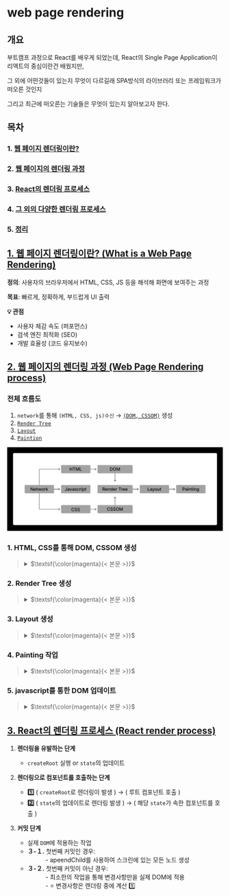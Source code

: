 # web page rendering

## 개요

부트캠프 과정으로 React를 배우게 되었는데, React의 Single Page Application이 리액트의 중심이란건 배웠지만,

그 외에 어떤것들이 있는지 무엇이 다르길래 SPA방식의 라이브러리 또는 프레임워크가 떠오른 것인지

그리고 최근에 떠오른는 기술들은 무엇이 있는지 알아보고자 한다.

## 목차

### 1. [웹 페이지 렌더링이란?](#1-웹페이지-렌더링이란-what-is-a-web-page-rendering)

### 2. [웹 페이지의 렌더링 과정](#2-웹페이지의-렌더링-과정-web-page-rendering-process)

### 3. [React의 렌더링 프로세스](#3-react의-렌더링-프로세스-react-render-process)

### 4. [그 외의 다양한 렌더링 프로세스]()

### 5. [정리]()

##

## [1. 웹 페이지 렌더링이란? (What is a Web Page Rendering)](#1-웹-페이지-렌더링이란)

**정의**: 사용자의 브라우저에서 HTML, CSS, JS 등을 해석해 화면에 보여주는 과정

**목표**: 빠르게, 정확하게, 부드럽게 UI 출력

**💡 관점**

-   사용자 체감 속도 (퍼포먼스)
-   검색 엔진 최적화 (SEO)
-   개발 효율성 (코드 유지보수)

## [2. 웹 페이지의 렌더링 과정 (Web Page Rendering process)](#2-웹-페이지의-렌더링-과정)

### 전체 흐름도

1.  `network`를 통해 `(HTML, CSS, js)수신` → [`(DOM, CSSOM)`](#1-html-css를-통해-dom-cssom-생성) 생성
2.  [`Render Tree`](#2-render-tree-생성)
3.  [`Layout`](#3-layout-생성)
4.  [`Paintion`](#4-painting-작업)

![](./md_image/2025-03-19-22-30-19.png)

### 1. HTML, CSS를 통해 DOM, CSSOM 생성

> <details>
>
> <summary> $\textsf{\color{magenta}{< 본문 >}}$ </summary>
>
> ![](./md_image/2025-03-19-22-37-21.png) > **DOM**
>
> -   HTML을 브라우저가 해석하기 편하게 변환한 객체 트리
> -   HTML로 작성한 요소들의 배치와 모양을 기술한 모든 정보 존재
>
> **CSSOM**
>
> -   CSS로 작성해놓은 요소들의 스타일 관련된 모든 정보 존재
>
> </details>

### 2. Render Tree 생성

> <details>
>
> <summary> $\textsf{\color{magenta}{< 본문 >}}$ </summary>
>
> ![](./md_image/2025-03-19-22-39-19.png)
>
> -   **`DOM`** & **`CSSOM`** 을 합쳐서 렌더트리 생성
> -   **웹페이지의 청사진** 이라고도 불림 (배치와 모양 스타일 모두 존재)
>
> </details>

### 3. Layout 생성

> <details>
>
> <summary> $\textsf{\color{magenta}{< 본문 >}}$ </summary>
>
> ![](./md_image/2025-03-19-22-42-03.png)
>
> -   **`Render Tree`** 기반으로 실제 웹 페이지에 요소들의 배치를 결정하는 작업
>
> </details>

### 4. Painting 작업

> <details>
>
> <summary> $\textsf{\color{magenta}{< 본문 >}}$ </summary>
>
> ![](./md_image/2025-03-19-22-42-56.png)
>
> -   실제로 요소들을 화면에 그려내는 과정
>
> </details>

### 5. javascript를 통한 DOM 업데이트

> <details>
>
> <summary> $\textsf{\color{magenta}{< 본문 >}}$ </summary>
>
> ![](./md_image/2025-03-19-22-44-59.png)
>
> -   `javascript`를 통해 `DOM` 업데이트는 `Critical Rendering Path`를 다시 실행함
> -   각각 `Reflow`, `Repaint`라는 특별한 이름을 지을 정도로 `Layout`과 `painting` 작업은 연산이 많이 필요한 시간이 걸림
> -   그래서 페이지를 업데이트 할 때 DOM의 수정을 최소화 해야함
> -   그러나 서비스의 규모가 커질수록 이는 힘든 일
> -   여기서 React의 Single Page Application (SPA)이 획기적인 성능을 보여주게 되어 프론트의 대세가 됌
>
> </details>

## [3. React의 렌더링 프로세스 (React render process)](#3-react의-렌더링-프로세스)

1. **렌더링을 유발하는 단계**

    - `createRoot` 실행 or `state`의 업데이트

2. **렌더링으로 컴포넌트를 호출하는 단계**

    - **:one:** ( `createRoot`로 렌더링이 발생 ) → ( 루트 컴포넌트 호출 )
    - **:two:** ( `state`의 업데이트로 렌더링 발생 ) → ( 해당 `state`가 속한 컴포넌트를 호출 )

3. **커밋 단계**
    - 실제 `DOM`에 적용하는 작업
    - **３-１.** 첫번째 커밋인 경우:\
      　　　- apeendChild를 사용하여 스크린에 있는 모든 노드 생성
    - **３-２.** 첫번째 커밋이 아닌 경우:\
      　　　- 최소한의 작업을 통해 변경사항만을 실제 DOM에 적용\
      　　　- ⭐ 변경사항은 렌더링 중에 계산 :one: